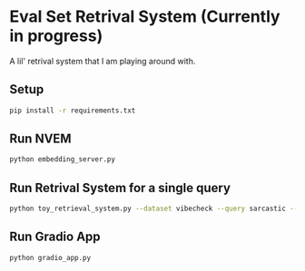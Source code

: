 # Eval Set Retrival System (Currently in progress)

A lil' retrival system that I am playing around with.

## Setup

```bash
pip install -r requirements.txt
```

## Run NVEM

```bash
python embedding_server.py
```

## Run Retrival System for a single query

```bash
python toy_retrieval_system.py --dataset vibecheck --query sarcastic --embedding_model text-embedding-3-small
```

## Run Gradio App

```bash
python gradio_app.py
```


